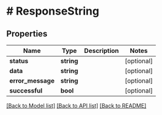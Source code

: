 # # ResponseString

## Properties

Name | Type | Description | Notes
------------ | ------------- | ------------- | -------------
**status** | **string** |  | [optional]
**data** | **string** |  | [optional]
**error_message** | **string** |  | [optional]
**successful** | **bool** |  | [optional]

[[Back to Model list]](../../README.md#models) [[Back to API list]](../../README.md#endpoints) [[Back to README]](../../README.md)
